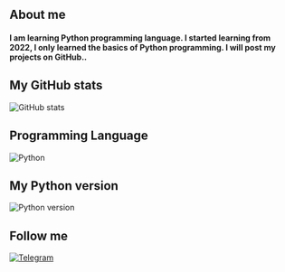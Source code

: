 ## About me

#### I am learning Python programming language. I started learning from 2022, I only learned the basics of Python programming. I will post my projects on GitHub..

## My GitHub stats
![GitHub stats](https://github-readme-stats.vercel.app/api?username=plhgfa&count_private=true&show_icons=true&theme=tokyonight)

## Programming Language
![Python](https://img.shields.io/badge/python-3670A1?style=for-the-badge&logo=python&logoColor=ffdd54)
## My Python version 
![Python version](https://img.shields.io/badge/python-%203.9%20%7C%203.10-black)
## Follow me
[![Telegram](https://img.shields.io/badge/Telegram-2CA5E0?style=for-the-badge&logo=telegram&logoColor=white)](https://t.me/artemfromgithub)

